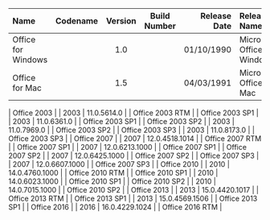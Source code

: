 | Name                                                   | Codename          | Version | Build Number      | Release Date | Release Name                                             |
| :----------------------------------------------------- | :---------------: | :-----: | :---------------: | -----------: | :------------------------------------------------------- |
| Office for Windows                                     |                   |  1.0    |                   |  01/10/1990  |  Microsoft Office for Windows                            |
| Office for Mac                                         |                   |  1.5    |                   |  04/03/1991  |  Microsoft Office for Mac                                |






| Office 2003                                            |                   |  2003   | 11.0.5614.0       |              |  Office 2003 RTM                                         |
| Office 2003 SP1                                        |                   |  2003   | 11.0.6361.0       |              |  Office 2003 SP1                                         |
| Office 2003 SP2                                        |                   |  2003   | 11.0.7969.0       |              |  Office 2003 SP2                                         |
| Office 2003 SP3                                        |                   |  2003   | 11.0.8173.0       |              |  Office 2003 SP3                                         |
| Office 2007                                            |                   |  2007   | 12.0.4518.1014    |              |  Office 2007 RTM                                         |
| Office 2007 SP1                                        |                   |  2007   | 12.0.6213.1000    |              |  Office 2007 SP1                                         |
| Office 2007 SP2                                        |                   |  2007   | 12.0.6425.1000    |              |  Office 2007 SP2                                         |
| Office 2007 SP3                                        |                   |  2007   | 12.0.6607.1000    |              |  Office 2007 SP3                                         |
| Office 2010                                            |                   |  2010   | 14.0.4760.1000    |              |  Office 2010 RTM                                         |
| Office 2010 SP1                                        |                   |  2010   | 14.0.6023.1000    |              |  Office 2010 SP1                                         |
| Office 2010 SP2                                        |                   |  2010   | 14.0.7015.1000    |              |  Office 2010 SP2                                         |
| Office 2013                                            |                   |  2013   | 15.0.4420.1017    |              |  Office 2013 RTM                                         |
| Office 2013 SP1                                        |                   |  2013   | 15.0.4569.1506    |              |  Office 2013 SP1                                         |
| Office 2016                                            |                   |  2016   | 16.0.4229.1024    |              |  Office 2016 RTM                                         |
